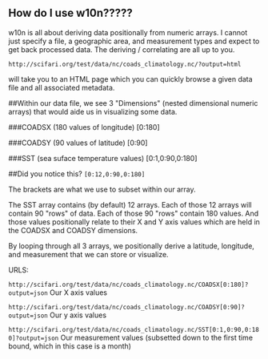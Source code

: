 ## How do I use w10n?????

w10n is all about deriving data positionally from numeric arrays. I cannot just specify a file, a geographic area, and measurement types and expect to get back processed data. The deriving / correlating are all up to you.

``` http://scifari.org/test/data/nc/coads_climatology.nc/?output=html ```

will take you to an HTML page which you can quickly browse a given data file and all associated metadata.

##Within our data file, we see 3 "Dimensions" (nested dimensional numeric arrays) that would aide us in visualizing some data.

###COADSX (180 values of longitude) [0:180]

###COADSY (90 values of latitude) [0:90]

###SST (sea suface temperature values) [0:1,0:90,0:180]

##Did you notice this?
``` [0:12,0:90,0:180] ```

The brackets are what we use to subset within our array.

The SST array contains (by default) 12 arrays. Each of those 12 arrays will contain 90 "rows" of data. Each of those 90 "rows" contain 180 values. And those values positionally relate to their X and Y axis values which are held in the COADSX and COADSY dimensions.

By looping through all 3 arrays, we positionally derive a latitude, longitude, and measurement that we can store or visualize.

URLS: 

``` http://scifari.org/test/data/nc/coads_climatology.nc/COADSX[0:180]?output=json ``` Our X axis values

``` http://scifari.org/test/data/nc/coads_climatology.nc/COADSY[0:90]?output=json ``` Our y axis values

``` http://scifari.org/test/data/nc/coads_climatology.nc/SST[0:1,0:90,0:180]?output=json ``` Our measurement values (subsetted down to the first time bound, which in this case is a month)

